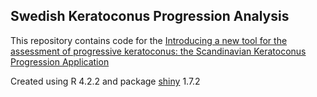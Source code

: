 ## **Swedish Keratoconus Progression Analysis**

This repository contains code for the [Introducing a new tool for the assessment of progressive keratoconus: the Scandinavian Keratoconus Progression Application](adress%20till%20artikel)

Created using R 4.2.2 and package [shiny](https://shiny.rstudio.com) 1.7.2
